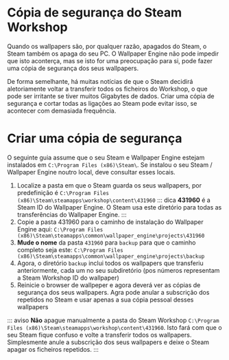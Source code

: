 # Cópia de segurança do Steam Workshop

Quando os wallpapers são, por qualquer razão, apagados do Steam, o Steam também os apaga do seu PC. O Wallpaper Engine não pode impedir que isto aconterça, mas se isto for uma preocupação para si, pode fazer uma cópia de segurança dos seus wallpapers.

De forma semelhante, há muitas notícias de que o Steam decidirá aletoriamente voltar a transferir todos os ficheiros do Workshop, o que pode ser irritante se tiver muitos Gigabytes de dados. Criar uma cópia de segurança e cortar todas as ligações ao Steam pode evitar isso, se acontecer com demasiada frequência.

# Criar uma cópia de segurança

O seguinte guia assume que o seu Steam e Wallpaper Engine estejam instalados em `C:\Program Files (x86)\Steam\`. Se instalou o seu Steam / Wallpaper Engine noutro local, deve consultar esses locais.

1. Localize a pasta em que o Steam guarda os seus wallpapers, por predefinição é `C:\Program Files (x86)\Steam\steamapps\workshop\content\431960` ::: dica **431960** é a Steam ID do Wallpaper Engine. O Steam usa este diretório para todas as transferências do Wallpaper Engine. :::
2. Copie a pasta 431960 para o caminho de instalação do Wallpaper Engine aqui: `C:\Program Files (x86)\Steam\steamapps\common\wallpaper_engine\projects\431960`
3. **Mude o nome** da pasta `431960` para `backup` para que o caminho completo seja este: `C:\Program Files (x86)\Steam\steamapps\common\wallpaper_engine\projects\backup`
4. Agora, o diretório `backup` inclui todos os wallpapers que transferiu anteriormente, cada um no seu subdiretório (pos números representam a Steam Workshop ID do wallpaper)
5. Reinicie o browser de wallpeper e agora deverá ver as cópias de segurança dos seus wallpapers. Agra pode anular a subscrição dos repetidos no Steam e usar apenas a sua cópia pessoal desses wallpapers

::: aviso **Não** apague manualmente a pasta do Steam Workshop `C:\Program Files (x86)\Steam\steamapps\workshop\content\431960`. Isto fará com que o seu Steam fique confuso e volte a transferir todos os wallpapers. Simplesmente anule a subscrição dos seus wallpapers e deixe o Steam apagar os ficheiros repetidos. :::